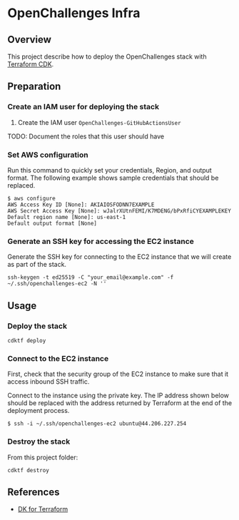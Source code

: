 # OpenChallenges Infra

## Overview

This project describe how to deploy the OpenChallenges stack with [Terraform CDK].

## Preparation

### Create an IAM user for deploying the stack

1. Create the IAM user `OpenChallenges-GitHubActionsUser`

TODO: Document the roles that this user should have

### Set AWS configuration

Run this command to quickly set your credentials, Region, and output format. The following example
shows sample credentials that should be replaced.

```console
$ aws configure
AWS Access Key ID [None]: AKIAIOSFODNN7EXAMPLE
AWS Secret Access Key [None]: wJalrXUtnFEMI/K7MDENG/bPxRfiCYEXAMPLEKEY
Default region name [None]: us-east-1
Default output format [None]
```

### Generate an SSH key for accessing the EC2 instance

Generate the SSH key for connecting to the EC2 instance that we will create as part of the stack.

```console
ssh-keygen -t ed25519 -C "your_email@example.com" -f ~/.ssh/openchallenges-ec2 -N ''
```

## Usage

### Deploy the stack

```console
cdktf deploy
```

### Connect to the EC2 instance

First, check that the security group of the EC2 instance to make sure that it access inbound SSH
traffic.

Connect to the instance using the private key. The IP address shown below should be replaced with
the address returned by Terraform at the end of the deployment process.

```console
$ ssh -i ~/.ssh/openchallenges-ec2 ubuntu@44.206.227.254
```

### Destroy the stack

From this project folder:

```console
cdktf destroy
```

## References

- [DK for Terraform]

<!-- Links -->

[Terraform CDK]: https://developer.hashicorp.com/terraform/cdktf

[DK for Terraform]: https://developer.hashicorp.com/terraform/cdktf